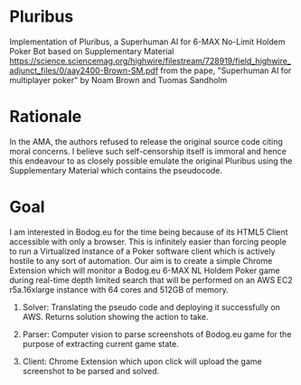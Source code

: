 # Pluribus

Implementation of Pluribus, a Superhuman AI for 6-MAX No-Limit Holdem Poker Bot based on Supplementary Material https://science.sciencemag.org/highwire/filestream/728919/field_highwire_adjunct_files/0/aay2400-Brown-SM.pdf from the pape, "Superhuman AI for multiplayer poker" by Noam Brown and Tuomas Sandholm

# Rationale 

In the AMA, the authors refused to release the original source code citing moral concerns. I believe such self-censorship itself is immoral and hence this endeavour to as closely possible emulate the original Pluribus using the Supplementary Material which contains the pseudocode.  

# Goal 

I am interested in Bodog.eu for the time being because of its HTML5 Client accessible with only a browser. This is infinitely easier than forcing people to run a Virtualized instance of a Poker software client which is actively hostile to any sort of automation. Our aim is to create a simple Chrome Extension which will monitor a Bodog.eu 6-MAX NL Holdem Poker game during real-time depth limited search that will be performed on an AWS EC2 r5a.16xlarge instance with 64 cores and 512GB of memory.

  1. Solver: Translating the pseudo code and deploying it successfully on AWS. Returns solution showing the action to take.

  2. Parser: Computer vision to parse screenshots of Bodog.eu game for the purpose of extracting current game state.
  
  3. Client: Chrome Extension which upon click will upload the game screenshot to be parsed and solved.
  
 

